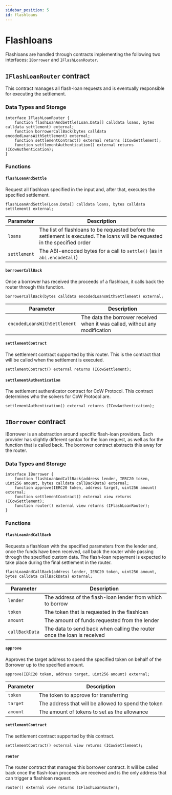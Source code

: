 ```yaml
---
sidebar_position: 5
id: flashloans
---
```


# Flashloans

Flashloans are handled through contracts implementing the following two interfaces: `IBorrower` and `IFlashLoanRouter`.

## `IFlashLoanRouter` contract

This contract manages all flash-loan requests and is eventually responsible for executing the settlement.

### Data Types and Storage

```solidity
interface IFlashLoanRouter {
    function flashLoanAndSettle(Loan.Data[] calldata loans, bytes calldata settlement) external;
    function borrowerCallBack(bytes calldata encodedLoansWithSettlement) external;
    function settlementContract() external returns (ICowSettlement);
    function settlementAuthentication() external returns (ICowAuthentication);
}
```

### Functions

#### `flashLoanAndSettle`

Request all flashloan specified in the input and, after that, executes the specified settlement.

```solidity
flashLoanAndSettle(Loan.Data[] calldata loans, bytes calldata settlement) external;
```

| **Parameter** | **Description**                                                                                                              |
|---------------|------------------------------------------------------------------------------------------------------------------------------|
| `loans`       | The list of flashloans to be requested before the settlement is executed. The loans will be requested in the specified order |
| `settlement`  | The ABI-encoded bytes for a call to `settle()` (as in `abi.encodeCall`)                                                      |

#### `borrowerCallBack`

Once a borrower has received the proceeds of a flashloan, it calls back the router through this function.

```solidity
borrowerCallBack(bytes calldata encodedLoansWithSettlement) external;
```

| **Parameter**                | **Description**                                                             |
|------------------------------|-----------------------------------------------------------------------------|
| `encodedLoansWithSettlement` | The data the borrower received when it was called, without any modification |

#### `settlementContract`

The settlement contract supported by this router. This is the contract that will be called when the settlement is executed.

```solidity
settlementContract() external returns (ICowSettlement);
```

#### `settlementAuthentication`

The settlement authenticator contract for CoW Protocol. This contract determines who the solvers for CoW Protocol are.

```solidity
settlementAuthentication() external returns (ICowAuthentication);
```

## `IBorrower` contract

IBorrower is an abstraction around specific flash-loan providers. Each provider has slightly different syntax for the loan request, as well as for the function that is called back. The borrower contract abstracts this away for the router.

### Data Types and Storage

```solidity
interface IBorrower {
    function flashLoanAndCallBack(address lender, IERC20 token, uint256 amount, bytes calldata callBackData) external;
    function approve(IERC20 token, address target, uint256 amount) external;
    function settlementContract() external view returns (ICowSettlement);
    function router() external view returns (IFlashLoanRouter);
}
```

### Functions

#### `flashLoanAndCallBack`

Requests a flashloan with the specified parameters from the lender and, once the funds have been received, call back the router while passing through the specified custom data. The flash-loan repayment is expected to take place during the final settlement in the router.

```solidity
flashLoanAndCallBack(address lender, IERC20 token, uint256 amount, bytes calldata callBackData) external;
```

| **Parameter**  | **Description**                                                         |
|----------------|-------------------------------------------------------------------------|
| `lender`       | The address of the flash-loan lender from which to borrow               |
| `token`        | The token that is requested in the flashloan                            |
| `amount`       | The amount of funds requested from the lender                           |
| `callBackData` | The data to send back when calling the router once the loan is received |

#### `approve`

Approves the target address to spend the specified token on behalf of the Borrower up to the specified amount.

```solidity
approve(IERC20 token, address target, uint256 amount) external;
```

| **Parameter** | **Description**                                     |
|---------------|-----------------------------------------------------|
| `token`       | The token to approve for transferring               |
| `target`      | The address that will be allowed to spend the token |
| `amount`      | The amount of tokens to set as the allowance        |

#### `settlementContract`

The settlement contract supported by this contract.

```solidity
settlementContract() external view returns (ICowSettlement);
```

#### `router`

The router contract that manages this borrower contract. It will be called back once the flash-loan proceeds are received and is the only address that can trigger a flashloan request.

```solidity
router() external view returns (IFlashLoanRouter);
```
